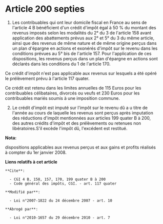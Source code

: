 # Article 200 septies

1. Les contribuables qui ont leur domicile fiscal en France au sens de l'article 4 B bénéficient d'un crédit d'impôt égal à
50 % du montant des revenus imposés selon les modalités du 2° du 3 de l'article 158 avant application des abattements prévus
aux 2° et 5° du 3 du même article, ainsi que des revenus de même nature et de même origine perçus dans un plan d'épargne en
actions et exonérés d'impôt sur le revenu dans les conditions prévues au 5° bis de l'article 157. Pour l'application de ces
dispositions, les revenus perçus dans un plan d'épargne en actions sont déclarés dans les conditions du 1 de l'article 170. 

Ce crédit d'impôt n'est pas applicable aux revenus sur lesquels a été opéré le prélèvement prévu à l'article 117 quater. 

Ce crédit est retenu dans les limites annuelles de 115 Euros pour les contribuables célibataires, divorcés ou veufs et 230
Euros pour les contribuables mariés soumis à une imposition commune. 

2. Le crédit d'impôt est imputé sur l'impôt sur le revenu dû a u titre de l'année au cours de laquelle les revenus sont
perçus après imputation des réductions d'impôt mentionnées aux articles 199 quater B à 200, des autres crédits d'impôt et des
prélèvements ou retenues non libératoires.S'il excède l'impôt dû, l'excédent est restitué.

**Nota:**

dispositions applicables aux revenus perçus et aux gains et profits réalisés à compter du 1er janvier 2008.

**Liens relatifs à cet article**

	**Cite**:

	  - CGI 4 B, 158, 157, 170, 199 quater B à 200
	  - Code général des impôts, CGI. - art. 117 quater

	**Modifié par**:

	  - Loi n°2007-1822 du 24 décembre 2007 - art. 10

	**Abrogé par**:

	  - Loi n°2010-1657 du 29 décembre 2010 - art. 7

